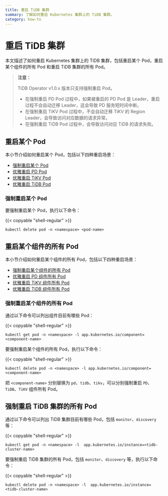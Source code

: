 ```yaml
---
title: 重启 TiDB 集群
summary: 了解如何重启 Kubernetes 集群上的 TiDB 集群。
category: how-to
---
```


# 重启 TiDB 集群

本文描述了如何重启 Kubernetes 集群上的 TiDB 集群，包括重启某个 Pod，重启某个组件的所有 Pod 和重启 TiDB 集群的所有 Pod。

> **注意：**
>
> TiDB Operator v1.0.x 版本只支持强制重启 Pod。
>
> - 在强制重启 PD Pod 过程中，如果被重启的 PD Pod 是 Leader，重启过程不会自动迁移 Leader，这会导致 PD 服务短时间中断。
> - 在强制重启 TiKV Pod 过程中，不会自动迁移 TiKV 的 Region Leader，会导致访问对应数据的请求异常。
> - 在强制重启 TiDB Pod 过程中，会导致访问对应 TiDB 的请求失败。

## 重启某个 Pod

本小节介绍如何重启某个 Pod，包括以下四种重启场景：

- [强制重启某个 Pod](#强制重启某个-pod)
- [优雅重启 PD Pod](#优雅重启-pd-pod)
- [优雅重启 TiKV Pod](#优雅重启-tikv-pod)
- [优雅重启 TiDB Pod](#优雅重启-tidb-pod)

### 强制重启某个 Pod

要强制重启某个 Pod，执行以下命令：

{{< copyable "shell-regular" >}}

```shell
kubectl delete pod -n <namespace> <pod-name>
```

## 重启某个组件的所有 Pod

本小节介绍如何重启某个组件的所有 Pod，包括以下四种重启场景：

- [强制重启某个组件的所有 Pod](#强制重启某个组件的所有-pod)
- [优雅重启 PD 组件所有 Pod](#优雅重启-pd-组件所有-pod)
- [优雅重启 TiKV 组件所有 Pod](#优雅重启-tikv-组件所有-pod)
- [优雅重启 TiDB 组件所有 Pod](#优雅重启-tidb-组件所有-pod)

### 强制重启某个组件的所有 Pod

通过以下命令可以列出组件目前有哪些 Pod：

{{< copyable "shell-regular" >}}

```shell
kubectl get pod -n <namespace> -l app.kubernetes.io/component=<component-name>
```

要强制重启某个组件的所有 Pod，执行以下命令：

{{< copyable "shell-regular" >}}

```shell
kubectl delete pod -n <namespace> -l app.kubernetes.io/component=<component-name>
```

把 `<component-name>` 分别替换为 `pd`、`tidb`、`tikv`，可以分别强制重启 `PD`、`TiDB`、`TiKV` 组件所有 Pod。

## 强制重启 TiDB 集群的所有 Pod

通过以下命令可以列出 TiDB 集群目前有哪些 Pod，包括 `monitor`、`discovery` 等：

{{< copyable "shell-regular" >}}

```shell
kubectl get pod -n <namespace> -l  app.kubernetes.io/instance=<tidb-cluster-name>
```

要强制重启 TiDB 集群的所有 Pod，包括 `monitor`、`discovery` 等，执行以下命令：

{{< copyable "shell-regular" >}}

```shell
kubectl delete pod -n <namespace> -l  app.kubernetes.io/instance=<tidb-cluster-name>
```

